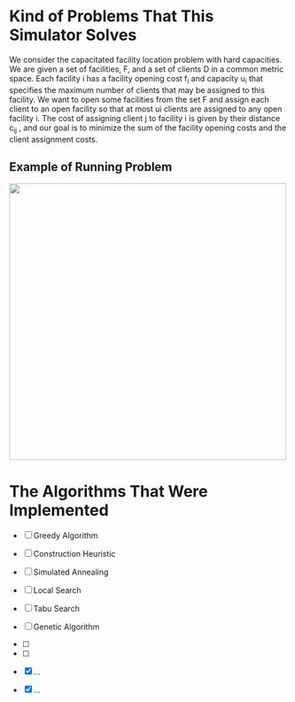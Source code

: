 # Kind of Problems That This Simulator Solves

We consider the capacitated facility location problem 
with hard capacities. We are given a set of facilities, 
F, and a set of clients D in a common metric space. 
Each facility i has a facility opening cost f<sub>i</sub> and 
capacity u<sub>i</sub> that specifies the maximum number of 
clients that may be assigned to this facility. We want
 to open some facilities from the set F and assign 
 each client to an open facility so that at most ui 
 clients are assigned to any open facility i. 
 The cost of assigning client j to facility i is 
 given by their distance c<sub>ij</sub> , and our goal is to 
 minimize the sum of the facility opening costs and 
 the client assignment costs.
 
## Example of Running Problem
 
 <img src="media/Comput_Intel_course_pic1.gif" width="500">
  
# The Algorithms That Were Implemented
- [ ] Greedy Algorithm
- [ ] Construction Heuristic
- [ ] Simulated Annealing
- [ ] Local Search
- [ ] Tabu Search
- [ ] Genetic Algorithm
- [ ] 
- [ ] 
- [x] ...
- [x] ...
 